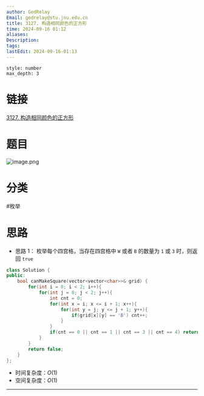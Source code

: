```yaml
---
author: GedRelay
Email: gedrelay@stu.jnu.edu.cn
title: 3127. 构造相同颜色的正方形
time: 2024-09-16 01:12
aliases: 
Description: 
tags: 
lastEdit: 2024-09-16-01:13
---
```


```toc
style: number
max_depth: 3
```

# 链接
[3127. 构造相同颜色的正方形](https://leetcode.cn/problems/make-a-square-with-the-same-color/) 

# 题目
![image.png](https://ged-pic-bed.oss-cn-guangzhou.aliyuncs.com/img/202409160112148.png)


# 分类
#枚举 

# 思路
- 思路 1：
枚举每个四宫格，当存在四宫格中 `W` 或者 `B` 的数量为 `1` 或 `3` 时，则返回 `true`  


```cpp
class Solution {
public:
    bool canMakeSquare(vector<vector<char>>& grid) {
        for(int i = 0; i < 2; i++){
            for(int j = 0; j < 2; j++){
                int cnt = 0;
                for(int x = i; x <= i + 1; x++){
                    for(int y = j; y <= j + 1; y++){
                        if(grid[x][y] == 'B') cnt++;
                    }
                }
                if(cnt == 0 || cnt == 1 || cnt == 3 || cnt == 4) return true;
            }
        }
        return false;
    }
};
```


- 时间复杂度：${O\left( 1 \right)  }$ 
- 空间复杂度：${O\left( 1 \right)  }$ 


---

